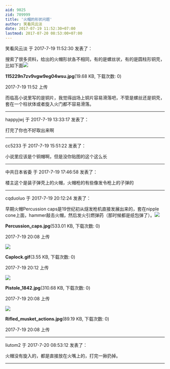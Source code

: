 ```yaml
---
aid: 9025
zid: 709999
title: '火帽的形状问题'
author: 笑看风云淡
date: 2017-07-19 11:52:30+07:00
lastmod: 2017-07-20 08:53:00+07:00
---
```


笑看风云淡 于 2017-7-19 11:52:30 发表了：

搜索了很多资料，给出的火帽形状各不相同，有的是螺丝状，有的是圆柱形铜壳，比如下面![](https://cdn.jsdelivr.net/gh/lzjluzijie/beichao@main/static/img/115229n7zv9vgw9eg04wsu.jpg)



**115229n7zv9vgw9eg04wsu.jpg**(19.68 KB, 下载次数: 0)



2017-7-19 11:52 上传



而临高小说里写的是铜片，我觉得战场上铜片容易滑落吧，不管是螺丝还是铜壳，套在一个柱状体或者旋入火门都不容易滑落。

---------

happyjwj 于 2017-7-19 13:33:17 发表了：

打完了你也不好取出来啊

---------

cc5233 于 2017-7-19 15:51:22 发表了：

小说里应该是个铜帽啊，但是没你贴图的这个这么长

---------

中共日本省委 于 2017-7-19 17:46:58 发表了：

楼主这个是装子弹壳上的火帽，火帽枪的有些像发令枪上的子弹的

---------

cqduoluo 于 2017-7-19 20:12:24 发表了：

早期火帽Percussion caps是19世纪初从燧发枪机直接发展出来的，套在nipple cone上面，hammer敲击火帽，然后发火引燃弹药（那时候都是纸包弹了）。![](https://cdn.jsdelivr.net/gh/lzjluzijie/beichao@main/static/img/200813ox5ixkl3ed6gig3f.jpg)



**Percussion\_caps.jpg**(533.01 KB, 下载次数: 0)



2017-7-19 20:08 上传



![](https://cdn.jsdelivr.net/gh/lzjluzijie/beichao@main/static/img/201211eet9xe9aaeddccs9.gif)



**Caplock.gif**(3.55 KB, 下载次数: 0)



2017-7-19 20:12 上传



![](https://cdn.jsdelivr.net/gh/lzjluzijie/beichao@main/static/img/200820a8008mjccycyyrhj.jpg)



**Pistole\_1842.jpg**(310.68 KB, 下载次数: 0)



2017-7-19 20:08 上传



![](https://cdn.jsdelivr.net/gh/lzjluzijie/beichao@main/static/img/200823ya2csq4esokwq4w8.jpg)



**Rifled\_musket\_actions.jpg**(89.19 KB, 下载次数: 0)



2017-7-19 20:08 上传

---------

liutom2 于 2017-7-20 08:53:12 发表了：

火帽没有旋入的，都是直接放在火嘴上的，打完一揪扔掉。

---------


